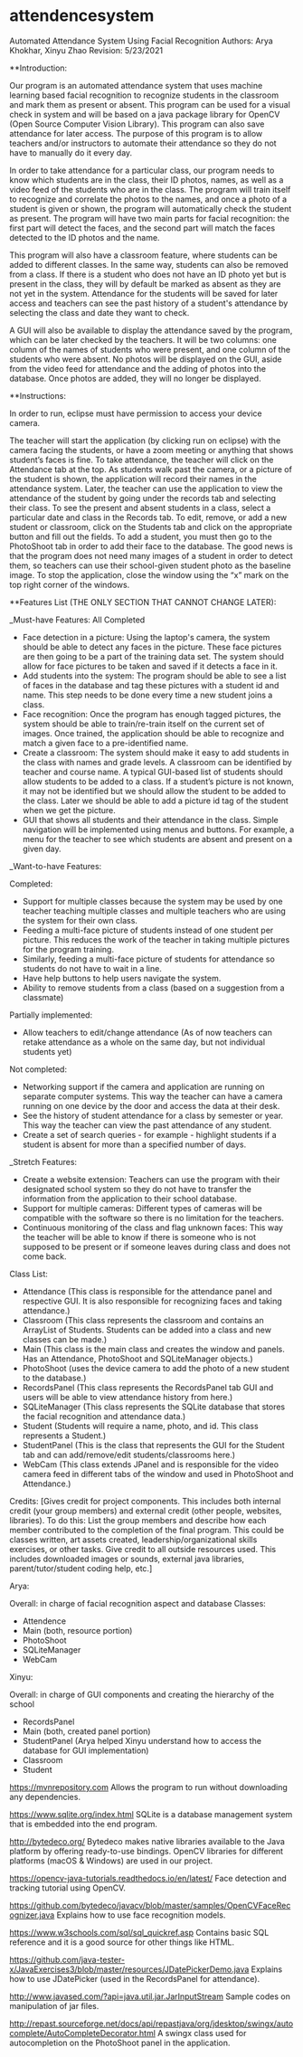 # attendencesystem

Automated Attendance System Using Facial Recognition
Authors: Arya Khokhar, Xinyu Zhao
Revision: 5/23/2021

**Introduction: 

Our program is an automated attendance system that uses machine learning based facial recognition to recognize students in the classroom and mark them as present or absent. This program can be used for a visual check in system and will be based on a java package library for OpenCV (Open Source Computer Vision Library). This program can also save attendance for later access. The purpose of this program is to allow teachers and/or instructors to automate their attendance so they do not have to manually do it every day. 

In order to take attendance for a particular class, our program needs to know which students are in the class, their ID photos, names, as well as a video feed of the students who are in the class. The program will train itself to recognize and correlate the photos to the names, and once a photo of a student is given or shown, the program will automatically check the student as present. The program will have two main parts for facial recognition: the first part will detect the faces, and the second part will match the faces detected to the ID photos and the name. 

This program will also have a classroom feature, where students can be added to different classes. In the same way, students can also be removed from a class. If there is a student who does not have an ID photo yet but is present in the class, they will by default be marked as absent as they are not yet in the system. Attendance for the students will be saved for later access and teachers can see the past history of a student's attendance by selecting the class and date they want to check.

A GUI will also be available to display the attendance saved by the program, which can be later checked by the teachers. It will be two columns: one column of the names of students who were present, and one column of the students who were absent. No photos will be displayed on the GUI, aside from the video feed for attendance and the adding of photos into the database. Once photos are added, they will no longer be displayed. 

**Instructions:

In order to run, eclipse must have permission to access your device camera.

The teacher will start the application (by clicking run on eclipse) with the camera facing the students, or have a zoom meeting or anything that shows student’s faces is fine. To take attendance, the teacher will click on the Attendance tab at the top. As students walk past the camera, or a picture of the student is shown, the application will record their names in the attendance system. Later, the teacher can use the application to view the attendance of the student by going under the records tab and selecting their class. To see the present and absent students in a class, select a particular date and class in the Records tab. To edit, remove, or add a new student or classroom, click on the Students tab and click on the appropriate button and fill out the fields. To add a student, you must then go to the PhotoShoot tab in order to add their face to the database. The good news is that the program does not need many images of a student in order to detect them, so teachers can use their school-given student photo as the baseline image. To stop the application, close the window using the “x” mark on the top right corner of the windows.

**Features List (THE ONLY SECTION THAT CANNOT CHANGE LATER):

_Must-have Features: All Completed 

- Face detection in a picture: Using the laptop's camera, the system should be able to detect any faces in the picture. These face pictures are then going to be a part of the training data set. The system should allow for face pictures to be taken and saved if it detects a face in it. 
- Add students into the system: The program should be able to see a list of faces in the database and tag these pictures with a student id and name. This step needs to be done every time a new student joins a class.
- Face recognition: Once the program has enough tagged pictures, the system should be able to train/re-train itself on the current set of images. Once trained, the application should be able to recognize and match a given face to a pre-identified name. 
- Create a classroom: The system should make it easy to add students in the class with names and grade levels. A classroom can be identified by teacher and course name. A typical GUI-based list of students should allow students to be added to a class. If a student’s picture is not known, it may not be identified but we should allow the student to be added to the class. Later we should be able to add a picture id tag of the student when we get the picture. 
- GUI that shows all students and their attendance in the class. Simple navigation will be implemented using menus and buttons. For example, a menu for the teacher to see which students are absent and present on a given day.

_Want-to-have Features:

Completed:
- Support for multiple classes because the system may be used by one teacher teaching multiple classes and multiple teachers who are using the system for their own class.
- Feeding a multi-face picture of students instead of one student per picture. This reduces the work of the teacher in taking multiple pictures for the program training.  
- Similarly, feeding a multi-face picture of students for attendance so students do not have to wait in a line.
- Have help buttons to help users navigate the system.
- Ability to remove students from a class (based on a suggestion from a classmate)

Partially implemented:
- Allow teachers to edit/change attendance (As of now teachers can retake attendance as a whole on the same day, but not individual students yet)

Not completed:
- Networking support if the camera and application are running on separate computer systems. This way the teacher can have a camera running on one device by the door and access the data at their desk.
- See the history of student attendance for a class by semester or year. This way the teacher can view the past attendance of any student.
- Create a set of search queries - for example - highlight students if a student is absent for more than a specified number of days.



_Stretch Features:

- Create a website extension: Teachers can use the program with their designated school system so they do not have to transfer the information from the application to their school database.
- Support for multiple cameras: Different types of cameras will be compatible with the software so there is no limitation for the teachers.
- Continuous monitoring of the class and flag unknown faces: This way the teacher will be able to know if there is someone who is not supposed to be present or if someone leaves during class and does not come back. 

Class List:

- Attendance (This class is responsible for the attendance panel and respective GUI. It is also responsible for recognizing faces and taking attendance.)
- Classroom (This class represents the classroom and contains an ArrayList of Students. Students can be added into a class and new classes can be made.)
- Main (This class is the main class and creates the window and panels. Has an Attendance, PhotoShoot and SQLiteManager objects.)
- PhotoShoot (uses the device camera to add the photo of a new student to the database.)
- RecordsPanel (This class represents the RecordsPanel tab GUI and users will be able to view attendance history from here.)
- SQLiteManager (This class represents the SQLite database that stores the facial recognition and attendance data.)
- Student (Students will require a name, photo, and id. This class represents a Student.)
- StudentPanel (This is the class that represents the GUI for the Student tab and can add/remove/edit students/classrooms here.)
- WebCam (This class extends JPanel and is responsible for the video camera feed in different tabs of the window and used in PhotoShoot and Attendance.)


Credits:
[Gives credit for project components. This includes both internal credit (your group members) and external credit (other people, websites, libraries). To do this:
List the group members and describe how each member contributed to the completion of the final program. This could be classes written, art assets created, leadership/organizational skills exercises, or other tasks.
Give credit to all outside resources used. This includes downloaded images or sounds, external java libraries, parent/tutor/student coding help, etc.]

Arya:

Overall: in charge of facial recognition aspect and database
Classes:
   - Attendence
   - Main (both, resource portion)
   - PhotoShoot
   - SQLiteManager
   - WebCam

Xinyu:

Overall: in charge of GUI components and creating the hierarchy of the school
   - RecordsPanel
   - Main (both, created panel portion)
   - StudentPanel (Arya helped Xinyu understand how to access the database for GUI implementation)
   - Classroom
   - Student

https://mvnrepository.com
Allows the program to run without downloading any dependencies.

https://www.sqlite.org/index.html
SQLite is a database management system that is embedded into the end program.

http://bytedeco.org/
Bytedeco makes native libraries available to the Java platform by offering ready-to-use bindings. 
OpenCV libraries for different platforms (macOS & Windows) are used in our project.

https://opencv-java-tutorials.readthedocs.io/en/latest/
Face detection and tracking tutorial using OpenCV.

https://github.com/bytedeco/javacv/blob/master/samples/OpenCVFaceRecognizer.java
Explains how to use face recognition models.

https://www.w3schools.com/sql/sql_quickref.asp
Contains basic SQL reference and it is a good source for other things like HTML.

https://github.com/java-tester-x/JavaExercises3/blob/master/resources/JDatePickerDemo.java
Explains how to use JDatePicker (used in the RecordsPanel for attendance).

http://www.javased.com/?api=java.util.jar.JarInputStream
Sample codes on manipulation of jar files.

http://repast.sourceforge.net/docs/api/repastjava/org/jdesktop/swingx/autocomplete/AutoCompleteDecorator.html
A swingx class used for autocompletion on the PhotoShoot panel in the application.
